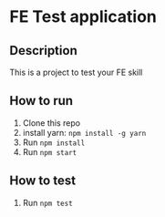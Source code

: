 # FE Test application

## Description

This is a project to test your FE skill

## How to run

1. Clone this repo
2. install yarn: `npm install -g yarn`
3. Run `npm install`
4. Run `npm start`

## How to test

1. Run `npm test`
